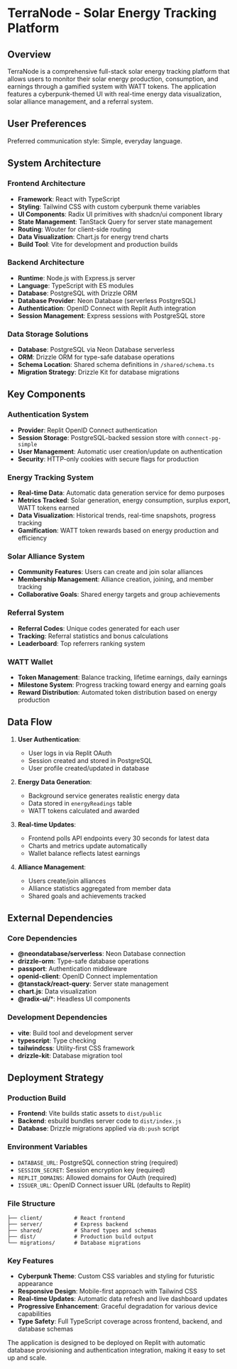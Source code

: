 # TerraNode - Solar Energy Tracking Platform

## Overview

TerraNode is a comprehensive full-stack solar energy tracking platform that allows users to monitor their solar energy production, consumption, and earnings through a gamified system with WATT tokens. The application features a cyberpunk-themed UI with real-time energy data visualization, solar alliance management, and a referral system.

## User Preferences

Preferred communication style: Simple, everyday language.

## System Architecture

### Frontend Architecture
- **Framework**: React with TypeScript
- **Styling**: Tailwind CSS with custom cyberpunk theme variables
- **UI Components**: Radix UI primitives with shadcn/ui component library
- **State Management**: TanStack Query for server state management
- **Routing**: Wouter for client-side routing
- **Data Visualization**: Chart.js for energy trend charts
- **Build Tool**: Vite for development and production builds

### Backend Architecture
- **Runtime**: Node.js with Express.js server
- **Language**: TypeScript with ES modules
- **Database**: PostgreSQL with Drizzle ORM
- **Database Provider**: Neon Database (serverless PostgreSQL)
- **Authentication**: OpenID Connect with Replit Auth integration
- **Session Management**: Express sessions with PostgreSQL store

### Data Storage Solutions
- **Database**: PostgreSQL via Neon Database serverless
- **ORM**: Drizzle ORM for type-safe database operations
- **Schema Location**: Shared schema definitions in `/shared/schema.ts`
- **Migration Strategy**: Drizzle Kit for database migrations

## Key Components

### Authentication System
- **Provider**: Replit OpenID Connect authentication
- **Session Storage**: PostgreSQL-backed session store with `connect-pg-simple`
- **User Management**: Automatic user creation/update on authentication
- **Security**: HTTP-only cookies with secure flags for production

### Energy Tracking System
- **Real-time Data**: Automatic data generation service for demo purposes
- **Metrics Tracked**: Solar generation, energy consumption, surplus export, WATT tokens earned
- **Data Visualization**: Historical trends, real-time snapshots, progress tracking
- **Gamification**: WATT token rewards based on energy production and efficiency

### Solar Alliance System
- **Community Features**: Users can create and join solar alliances
- **Membership Management**: Alliance creation, joining, and member tracking
- **Collaborative Goals**: Shared energy targets and group achievements

### Referral System
- **Referral Codes**: Unique codes generated for each user
- **Tracking**: Referral statistics and bonus calculations
- **Leaderboard**: Top referrers ranking system

### WATT Wallet
- **Token Management**: Balance tracking, lifetime earnings, daily earnings
- **Milestone System**: Progress tracking toward energy and earning goals
- **Reward Distribution**: Automated token distribution based on energy production

## Data Flow

1. **User Authentication**: 
   - User logs in via Replit OAuth
   - Session created and stored in PostgreSQL
   - User profile created/updated in database

2. **Energy Data Generation**:
   - Background service generates realistic energy data
   - Data stored in `energyReadings` table
   - WATT tokens calculated and awarded

3. **Real-time Updates**:
   - Frontend polls API endpoints every 30 seconds for latest data
   - Charts and metrics update automatically
   - Wallet balance reflects latest earnings

4. **Alliance Management**:
   - Users create/join alliances
   - Alliance statistics aggregated from member data
   - Shared goals and achievements tracked

## External Dependencies

### Core Dependencies
- **@neondatabase/serverless**: Neon Database connection
- **drizzle-orm**: Type-safe database operations
- **passport**: Authentication middleware
- **openid-client**: OpenID Connect implementation
- **@tanstack/react-query**: Server state management
- **chart.js**: Data visualization
- **@radix-ui/***: Headless UI components

### Development Dependencies
- **vite**: Build tool and development server
- **typescript**: Type checking
- **tailwindcss**: Utility-first CSS framework
- **drizzle-kit**: Database migration tool

## Deployment Strategy

### Production Build
- **Frontend**: Vite builds static assets to `dist/public`
- **Backend**: esbuild bundles server code to `dist/index.js`
- **Database**: Drizzle migrations applied via `db:push` script

### Environment Variables
- `DATABASE_URL`: PostgreSQL connection string (required)
- `SESSION_SECRET`: Session encryption key (required)
- `REPLIT_DOMAINS`: Allowed domains for OAuth (required)
- `ISSUER_URL`: OpenID Connect issuer URL (defaults to Replit)

### File Structure
```
├── client/          # React frontend
├── server/          # Express backend
├── shared/          # Shared types and schemas
├── dist/            # Production build output
└── migrations/      # Database migrations
```

### Key Features
- **Cyberpunk Theme**: Custom CSS variables and styling for futuristic appearance
- **Responsive Design**: Mobile-first approach with Tailwind CSS
- **Real-time Updates**: Automatic data refresh and live dashboard updates
- **Progressive Enhancement**: Graceful degradation for various device capabilities
- **Type Safety**: Full TypeScript coverage across frontend, backend, and database schemas

The application is designed to be deployed on Replit with automatic database provisioning and authentication integration, making it easy to set up and scale.